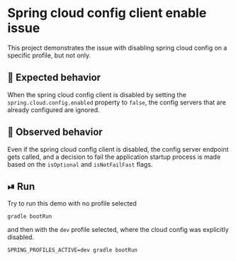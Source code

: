 # Spring cloud config client enable issue

This project demonstrates the issue with disabling spring cloud config on a specific profile, but not only.

## 🙂 Expected behavior

When the spring cloud config client is disabled by setting the `spring.cloud.config.enabled` property to `false`, the config servers that are already configured are ignored.

## 🙁 Observed behavior

Even if the spring cloud config client is disabled, the config server endpoint gets called, and a decision to fail the application startup process is made based on the `isOptional` and `isNotFailFast` flags.

## ⏯ Run

Try to run this demo with no profile selected 

```shell
gradle bootRun
```

and then with the `dev` profile selected, where the cloud config was explicitly disabled.

```shell
SPRING_PROFILES_ACTIVE=dev gradle bootRun
```